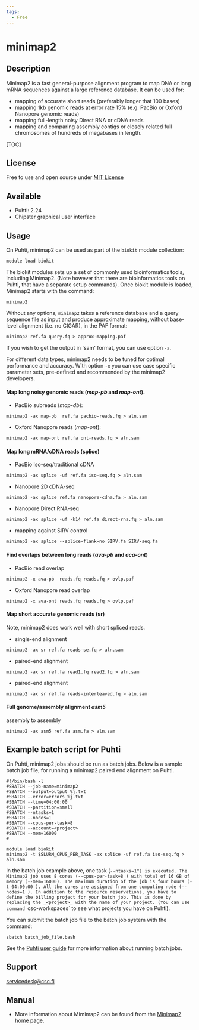 ```yaml
---
tags:
  - Free
---
```


# minimap2

## Description

Minimap2 is a fast general-purpose alignment program to map DNA or long mRNA sequences against a large reference database.
It can be used for:

*    mapping of accurate short reads (preferably longer that 100 bases)
*    mapping 1kb genomic reads at error  rate 15% (e.g. PacBio or Oxford Nanopore genomic reads)
*    mapping full-length noisy Direct RNA or cDNA reads
*    mapping and comparing assembly contigs or closely related full chromosomes of hundreds of megabases in length.

[TOC]

## License

Free to use and open source under [MIT License](https://raw.githubusercontent.com/lh3/minimap2/master/LICENSE.txt)

## Available

-   Puhti: 2.24
-   Chipster graphical user interface


## Usage

On Puhti, minimap2 can be used as part of the `biokit` module collection:

```text
module load biokit
```
The biokit modules sets up a set of commonly used bioinformatics tools, including Minimap2. (Note however that there are bioinformatics tools on Puhti, that have a separate setup commands).
Once biokit module is loaded, Minimap2 starts with the command:

```text
minimap2
```
Without any options, `minimap2` takes a reference database and a query sequence file as input and produce approximate mapping, without base-level alignment (i.e. no CIGAR), in the PAF format:
```text
minimap2 ref.fa query.fq > approx-mapping.paf
```
If you wish to get the output in 'sam' format, you can use option `-a`.

For different data types, minimap2 needs to be tuned for optimal performance and accuracy.
With option `-x` you can use case specific parameter sets, pre-defined and recommended by the minimap2 developers.
 
####  Map long noisy genomic reads (_map-pb_ and _map-ont_). 

*   PacBio subreads (_map-db_):
```text
minimap2 -ax map-pb  ref.fa pacbio-reads.fq > aln.sam
```

*   Oxford Nanopore reads (_map-ont_):
```text
minimap2 -ax map-ont ref.fa ont-reads.fq > aln.sam 
```

####  Map long mRNA/cDNA reads (splice)

*   PacBio Iso-seq/traditional cDNA
```text
minimap2 -ax splice -uf ref.fa iso-seq.fq > aln.sam
``` 

*   Nanopore 2D cDNA-seq
```text
minimap2 -ax splice ref.fa nanopore-cdna.fa > aln.sam
```

*   Nanopore Direct RNA-seq
```text
minimap2 -ax splice -uf -k14 ref.fa direct-rna.fq > aln.sam
```
 
*   mapping against SIRV control
```text
minimap2 -ax splice --splice-flank=no SIRV.fa SIRV-seq.fa
```

#### Find overlaps between long reads (_ava-pb_ and _aca-ont_)
*   PacBio read overlap
```text
minimap2 -x ava-pb  reads.fq reads.fq > ovlp.paf
```
*   Oxford Nanopore read overlap
```text
minimap2 -x ava-ont reads.fq reads.fq > ovlp.paf
```

####  Map short accurate genomic reads (sr)
Note, minimap2 does work well with short spliced reads.

*   single-end alignment
```text
minimap2 -ax sr ref.fa reads-se.fq > aln.sam
```
*   paired-end alignment
```text
minimap2 -ax sr ref.fa read1.fq read2.fq > aln.sam
```
*   paired-end alignment
```text
minimap2 -ax sr ref.fa reads-interleaved.fq > aln.sam 
```

####  Full genome/assembly alignment _asm5_
assembly to assembly
```text
minimap2 -ax asm5 ref.fa asm.fa > aln.sam
```

## Example batch script for Puhti

On Puhti, minimap2 jobs should be run as batch jobs. Below is a sample batch job file, 
for running a minimap2 paired end alignment on Puhti.


```text
#!/bin/bash -l
#SBATCH --job-name=minimap2
#SBATCH --output=output_%j.txt
#SBATCH --error=errors_%j.txt
#SBATCH --time=04:00:00
#SBATCH --partition=small
#SBATCH --ntasks=1
#SBATCH --nodes=1  
#SBATCH --cpus-per-task=8
#SBATCH --account=<project>
#SBATCH --mem=16000
#

module load biokit
minimap2 -t $SLURM_CPUS_PER_TASK -ax splice -uf ref.fa iso-seq.fq > aln.sam

```

In the batch job example above, one task (`--ntasks=1") is executed. The Minimap2 job
uses 8 cores (--cpus-per-task=8 ) with total of 16 GB of memory (--mem=16000).
The maximum duration of the job is four hours (-t 04:00:00 ). All the cores
are assigned from one computing node (--nodes=1 ). In addition to the resource
reservations, you have to define the billing project for your batch job. This
is done by replacing the _<project>_ with the name of your project. (You can
use command `csc-workspaces` to see what projects you have on Puhti).

You can submit the batch job file to the batch job system with the command:

```
sbatch batch_job_file.bash
```
See the [Puhti user guide](../computing/running/getting-started.md) for more information about running batch jobs.

## Support

servicedesk@csc.fi

## Manual

*   More information about Mimimap2 can be found from the [Minimap2 home page](https://lh3.github.io/minimap2/).

